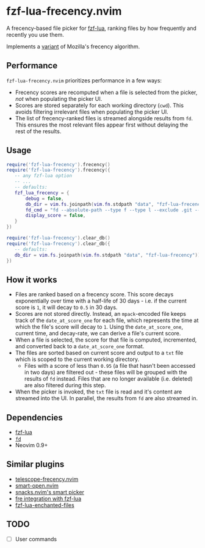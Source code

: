 # fzf-lua-frecency.nvim

A frecency-based file picker for [fzf-lua](https://github.com/ibhagwan/fzf-lua), ranking files by how frequently and recently you use them.

Implements a [variant](https://wiki.mozilla.org/User:Jesse/NewFrecency) of Mozilla's frecency algorithm.

## Performance
`fzf-lua-frecency.nvim` prioritizes performance in a few ways:

- Frecency scores are recomputed when a file is selected from the picker, _not_ when populating the picker UI.
- Scores are stored separately for each working directory (`cwd`). This avoids filtering irrelevant files when populating the picker UI.
- The list of frecency-ranked files is streamed alongside results from `fd`. This ensures the most relevant files appear first without delaying the rest of the results.

## Usage

```lua
require('fzf-lua-frecency').frecency()
require('fzf-lua-frecency').frecency({
   -- any fzf-lua option
   -- ...
   -- defaults:
   fzf_lua_frecency = {
       debug = false,
       db_dir = vim.fs.joinpath(vim.fn.stdpath "data", "fzf-lua-frecency")),
       fd_cmd = "fd --absolute-path --type f --type l --exclude .git --base-directory [cwd]" -- where cwd is opts.cwd provided to fzf-lua, or vim.fn.getcwd()
       display_score = false,
   }
})
```

```lua
require('fzf-lua-frecency').clear_db()
require('fzf-lua-frecency').clear_db({
   -- defaults:
   db_dir = vim.fs.joinpath(vim.fn.stdpath "data", "fzf-lua-frecency"))
})
```

## How it works
- Files are ranked based on a frecency score. This score decays exponentially over time with a half-life of 30 days - i.e. if the current score is `1`, it will decay to `0.5` in 30 days.
- Scores are not stored directly. Instead, an `mpack`-encoded file keeps track of the `date_at_score_one` for each file, which represents the time at which the file's score will decay to `1`. Using the `date_at_score_one`, current time, and decay-rate, we can derive a file's current score.
- When a file is selected, the score for that file is computed, incremented, and converted back to a `date_at_score_one` format.
- The files are sorted based on current score and output to a `txt` file which is scoped to the current working directory.
  - Files with a score of less than `0.95` (a file that hasn't been accessed in two days) are filtered out - these files will be grouped with the results of `fd` instead. Files that are no longer available (i.e. deleted) are also filtered during this step.
- When the picker is invoked, the `txt` file is read and it's content are streamed into the UI. In parallel, the results from `fd` are also streamed in.

## Dependencies

- [fzf-lua](https://github.com/ibhagwan/fzf-lua)
- [`fd`](https://github.com/sharkdp/fd)
- Neovim 0.9+

## Similar plugins
- [telescope-frecency.nvim](https://github.com/nvim-telescope/telescope-frecency.nvim)
- [smart-open.nvim](https://github.com/danielfalk/smart-open.nvim)
- [snacks.nvim's smart picker](https://github.com/folke/snacks.nvim/blob/main/docs/picker.md#smart)
- [fre integration with fzf-lua](https://github.com/ibhagwan/fzf-lua/discussions/2174)
- [fzf-lua-enchanted-files](https://github.com/otavioschwanck/fzf-lua-enchanted-files)

## TODO
- [ ] User commands
